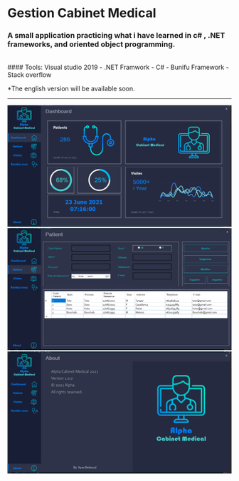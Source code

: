 # Gestion Cabinet Medical

### A small application practicing what i have learned in c# , .NET frameworks, and oriented object programming.<br/>
<br/>
#### Tools:
Visual studio 2019 - .NET Framwork - C# - Bunifu Framework - Stack overflow

*The english version will be available soon.

---
![](https://github.com/ilyasbelaoud/gestion-cabinet-medical/blob/master/images/1.PNG)
![](https://github.com/ilyasbelaoud/gestion-cabinet-medical/blob/master/images/2.PNG)
![](https://github.com/ilyasbelaoud/gestion-cabinet-medical/blob/master/images/3.PNG)




